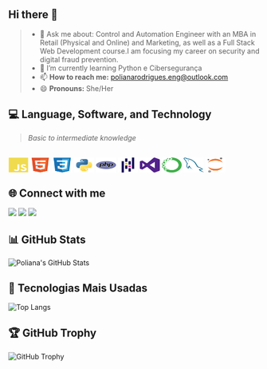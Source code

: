 ## Hi there 👋


>- 💬 Ask me about: Control and Automation Engineer with an MBA in Retail (Physical and Online) and Marketing, as well as a Full Stack Web Development course.I am focusing my career on security and digital fraud prevention.
>- 🌱 I’m currently learning Python e Cibersegurança
>- 📫 **How to reach me:** polianarodrigues.eng@outlook.com
>- 😄 **Pronouns:** She/Her


## 💻  Language, Software, and Technology
>*Basic to intermediate knowledge*

<div style="display: inline_block"><br>
  <img align="center" alt="JavaScript" height="30" width="40" src="https://raw.githubusercontent.com/devicons/devicon/master/icons/javascript/javascript-plain.svg">
  <img align="center" alt="HTML5" height="30" width="40" src="https://raw.githubusercontent.com/devicons/devicon/master/icons/html5/html5-original.svg">
  <img align="center" alt="CSS3" height="30" width="40" src="https://raw.githubusercontent.com/devicons/devicon/master/icons/css3/css3-original.svg">
  <img align="center" alt="Python" height="30" width="40" src="https://raw.githubusercontent.com/devicons/devicon/master/icons/python/python-original.svg">
  <img align="center" alt="PHP" height="30" width="40" src="https://raw.githubusercontent.com/devicons/devicon/master/icons/php/php-original.svg">
  <img align="center" alt="Pandas" height="30" width="40" src="https://raw.githubusercontent.com/devicons/devicon/master/icons/pandas/pandas-original.svg">
  <img align="center" alt="Visual Studio" height="30" width="40" src="https://raw.githubusercontent.com/devicons/devicon/master/icons/visualstudio/visualstudio-plain.svg">
  <img align="center" alt="Anaconda" height="30" width="40" src="https://raw.githubusercontent.com/devicons/devicon/master/icons/anaconda/anaconda-original.svg">
  <img align="center" alt="SQL" height="30" width="40" src="https://raw.githubusercontent.com/devicons/devicon/master/icons/mysql/mysql-original.svg">
  <img align="center" alt="Jupyter Notebook" height="30" width="40" src="https://raw.githubusercontent.com/devicons/devicon/master/icons/jupyter/jupyter-original.svg">
  
</div>



## 🌐 Connect with me

<div> 
  <a href="https://www.linkedin.com/in/your-profile" target="_blank"><img src="https://img.shields.io/badge/-LinkedIn-%230077B5?style=for-the-badge&logo=linkedin&logoColor=white" target="_blank"></a> 
  <a href="https://discord.com/invite/your-discord-link" target="_blank"><img src="https://img.shields.io/badge/Discord-7289DA?style=for-the-badge&logo=discord&logoColor=white" target="_blank"></a>
  <a href="https://tiktok.com/invite/your-tiktok-link" target="_blank"><img src="https://img.shields.io/badge/TikTok-000000?style=for-the-badge&logo=tiktok&logoColor=white" target="_blank"></a>
 
</div>

## 📊 GitHub Stats
![Poliana's GitHub Stats](https://github-readme-stats.vercel.app/api?username=pollytakisita&show_icons=true&theme=tokyonight) 

## 🔧 Tecnologias Mais Usadas
![Top Langs](https://github-readme-stats.vercel.app/api/top-langs/?username=pollytakisita&layout=compact&theme=tokyonight)

## 🏆 GitHub Trophy  
![GitHub Trophy](https://github-profile-trophy.vercel.app/?username=pollytakisita&theme=tokyonight)


